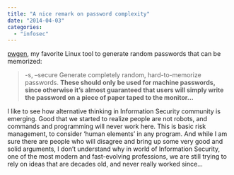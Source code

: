 ```yaml
---
title: "A nice remark on password complexity"
date: "2014-04-03"
categories:
  - "infosec"
---
```


[pwgen](http://man.cx/pwgen), my favorite Linux tool to generate random
passwords that can be memorized:

> \-s, –secure Generate completely random, hard-to-memorize passwords. **These
> should only be used for machine passwords, since otherwise it’s almost
> guaranteed that users will simply write the password on a piece of paper taped
> to the monitor…**

I like to see how alternative thinking in Information Security community is
emerging. Good that we started to realize people are not robots, and commands
and programming will never work here. This is basic risk management, to consider
‘human elements’ in any program. And while I am sure there are people who will
disagree and bring up some very good and solid arguments, I don’t understand why
in world of Information Security, one of the most modern and fast-evolving
professions, we are still trying to rely on ideas that are decades old, and
never really worked since…
